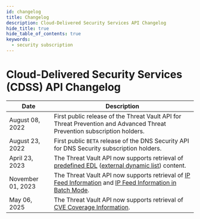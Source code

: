 ```yaml
---
id: changelog
title: Changelog
description: Cloud-Delivered Security Services API Changelog
hide_title: true
hide_table_of_contents: true
keywords:
  - security subscription
---
```


# Cloud-Delivered Security Services (CDSS) API Changelog

| Date            | Description                                                                                                             |
| --------------- | ----------------------------------------------------------------------------------------------------------------------- |
| August 08, 2022 | First public release of the Threat Vault API for Threat Prevention and Advanced Threat Prevention subscription holders. |
| August 23, 2022 | First public `BETA` release of the DNS Security API for DNS Security subscription holders. |
| April 23, 2023 | The Threat Vault API now supports retrieval of [predefined EDL](https://docs.paloaltonetworks.com/pan-os/11-0/pan-os-admin/policy/use-an-external-dynamic-list-in-policy/built-in-edls.html) ([external dynamic list](https://docs.paloaltonetworks.com/pan-os/11-0/pan-os-admin/policy/use-an-external-dynamic-list-in-policy/external-dynamic-list.html)) content. |
| November 01, 2023 | The Threat Vault API now supports retrieval of [IP Feed Information](/threat-vault/api/ip-feed/) and [IP Feed Information in Batch Mode](/threat-vault/api/ip-feed-batch/). |
| May 06, 2025 | The Threat Vault API now supports retrieval of [CVE Coverage Information](/threat-vault/api/get-cve-coverage/). |
